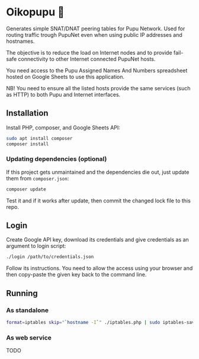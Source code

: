 # Oikopupu 🐇

Generates simple SNAT/DNAT peering tables for Pupu Network. Used for
routing traffic trough PupuNet even when using public IP addresses and
hostnames.

The objective is to reduce the load on Internet nodes and to provide
fail-safe connectivity to other Internet connected PupuNet hosts.

You need access to the Pupu Assigned Names And Numbers spreadsheet
hosted on Google Sheets to use this application.

NB! You need to ensure all the listed hosts provide the same services (such
as HTTP) to both Pupu and Internet interfaces.

## Installation

Install PHP, composer, and Google Sheets API:

```sh
sudo apt install composer
composer install
```

### Updating dependencies (optional)

If this project gets unmaintained and the dependencies die out, just
update them from `composer.json`:

```sh
composer update
```

Test it and if it works after update, then commit the changed lock
file to this repo.

## Login

Create Google API key, download its credentials and give credentials
as an argument to login script:

```sh
./login /path/to/credentials.json
```

Follow its instructions. You need to allow the access using your
browser and then copy-paste the given key back to the command line.

## Running

### As standalone

```sh
format=iptables skip="`hostname -I`" ./iptables.php | sudo iptables-save --noflush
```

### As web service

TODO
